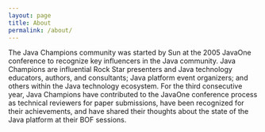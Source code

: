 ```yaml
---
layout: page
title: About
permalink: /about/
---
```


The Java Champions community was started by Sun at the 2005 JavaOne conference to recognize key influencers in the Java community.
Java Champions are influential Rock Star presenters and Java technology educators, authors, and consultants;
Java platform event organizers;
and others within the Java technology ecosystem.
For the third consecutive year, Java Champions have contributed to the JavaOne conference process as technical reviewers for paper submissions,
have been recognized for their achievements, and have shared their thoughts about the state of the Java platform at their BOF sessions.
